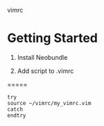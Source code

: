 vimrc

# Getting Started

1. Install Neobundle

2. Add script to .vimrc

=====
````
try
source ~/vimrc/my_vimrc.vim
catch
endtry
````
